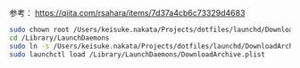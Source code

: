 参考： https://qiita.com/rsahara/items/7d37a4cb6c73329d4683

```bash
sudo chown root /Users/keisuke.nakata/Projects/dotfiles/launchd/DownloadArchive.plist
cd /Library/LaunchDaemons
sudo ln -s /Users/keisuke.nakata/Projects/dotfiles/launchd/DownloadArchive.plist
sudo launchctl load /Library/LaunchDaemons/DownloadArchive.plist
```
